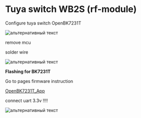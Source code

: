 # Tuya switch WB2S (rf-module)
<p>
Configure tuya switch OpenBK7231T
</p>
<img src="https://github.com/Alexxx113/Tuya-switch-WB2S-rf-module-/blob/main/IMG_20220716_181325%20(1).jpg" alt="альтернативный текст" />

<p></p>
<p>remove mcu</p>
<p>solder wire</p>
<img src="https://github.com/Alexxx113/Tuya-switch-WB2S-rf-module-/blob/solder.jpg" alt="альтернативный текст" />



<p></p>
<b>Flashing for <red>BK7231T</red></b>
<p></p>
<p>Go to pages firmware instruction</p>


<a href="https://github.com/openshwprojects/OpenBK7231T_App">OpenBK7231T_App</a>

<p></p>
<p>connect uart 3.3v !!!!</p>
<img src="https://github.com/Alexxx113/Tuya-switch-WB3S-WB2S-WB2L/blob/main/firmware uart contacts.jpg" alt="альтернативный текст" />
